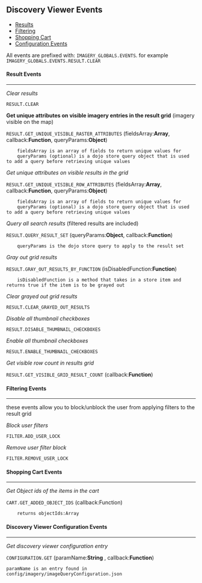 ## Discovery Viewer Events ##

* [Results](#result-events)
* [Filtering](#filtering-events)
* [Shopping Cart](#shopping-cart-events)
* [Configuration Events](#discovery-viewer-configuration-events)



All events are prefixed with: `IMAGERY_GLOBALS.EVENTS`. for example `IMAGERY_GLOBALS.EVENTS.RESULT.CLEAR`

#### Result Events
---

_Clear results_

`RESULT.CLEAR`

__Get unique attributes on visible imagery entries in the result grid__ (imagery visible on the map)

`RESULT.GET_UNIQUE_VISIBLE_RASTER_ATTRIBUTES` (fieldsArray:__Array__, callback:__Function__, queryParams:__Object__)

		fieldsArray is an array of fields to return unique values for
		queryParams (optional) is a dojo store query object that is used to add a query before retrieving unique values

_Get unique attributes on visible results in the grid_

`RESULT.GET_UNIQUE_VISIBLE_ROW_ATTRIBUTES` (fieldsArray:__Array__, callback:__Function__, queryParams:__Object__)

		fieldsArray is an array of fields to return unique values for
		queryParams (optional) is a dojo store query object that is used to add a query before retrieving unique values
_Query all search results_ (filtered results are included)

`RESULT.QUERY_RESULT_SET` (queryParams:__Object__, callback:__Function__)

		queryParams is the dojo store query to apply to the result set

_Gray out grid results_

`RESULT.GRAY_OUT_RESULTS_BY_FUNCTION` (isDisabledFunction:__Function__)

		isDisabledFunction is a method that takes in a store item and returns true if the item is to be grayed out

_Clear grayed out grid results_

`RESULT.CLEAR_GRAYED_OUT_RESULTS`

_Disable all thumbnail checkboxes_

`RESULT.DISABLE_THUMBNAIL_CHECKBOXES`

_Enable all thumbnail checkboxes_

`RESULT.ENABLE_THUMBNAIL_CHECKBOXES`

_Get visible row count in results grid_

`RESULT.GET_VISIBLE_GRID_RESULT_COUNT` (callback:__Function__)

#### Filtering Events
---

these events allow you to block/unblock the user from applying filters to the result grid

_Block user filters_

`FILTER.ADD_USER_LOCK`

_Remove user filter block_

`FILTER.REMOVE_USER_LOCK`

#### Shopping Cart Events
---

_Get Object ids of the items in the cart_

`CART.GET_ADDED_OBJECT_IDS` (callback:Function)

		returns objectIds:Array

#### Discovery Viewer Configuration Events
---
	
_Get discovery viewer configuration entry_

`CONFIGURATION.GET` (paramName:__String__ , callback:__Function__)

	paramName is an entry found in config/imagery/imageQueryConfiguration.json
